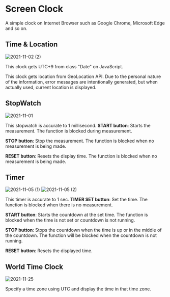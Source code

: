 # Screen Clock

A simple clock on Internet Browser such as Google Chrome, Microsoft Edge and so on.

## Time & Location

![2021-11-02 (2)](https://user-images.githubusercontent.com/89633058/139833717-1b18efd8-0ba6-4e8f-ab5c-1057fc5e045a.png)

This clock gets UTC+9 from class "Date" on JavaScript.

This clock gets location from GeoLocation API.
Due to the personal nature of the information, error messages are intentionally generated, but when actually used, current location is displayed.
## StopWatch

![2021-11-01](https://user-images.githubusercontent.com/89633058/139833720-26ec456d-a338-4f9d-a978-25039543c5ef.png)

This stopwatch is accurate to 1 millisecond.
**START button**: Starts the measurement. The function is blocked during measurement.

**STOP button**: Stop the measurement. The function is blocked when no measurement is being made.

**RESET button**: Resets the display time. The function is blocked when no measurement is being made.

## Timer

![2021-11-05 (1)](https://user-images.githubusercontent.com/89633058/140518599-7befc78c-2c5a-436c-a046-c0ab6280d3d3.png)
![2021-11-05 (2)](https://user-images.githubusercontent.com/89633058/140518607-21c8010d-de17-452e-b02c-e69da51aa54f.png)

This timer is accurate to 1 sec.
**TIMER SET button**: Set the time. The function is blocked when there is no measurement.

**START button**: Starts the countdown at the set time. The function is blocked when the time is not set or countdown is not running.

**STOP button**: Stops the countdown when the time is up or in the middle of the countdown. The function will be blocked when the countdown is not running.

**RESET button**: Resets the displayed time.

## World Time Clock

![2021-11-25](https://user-images.githubusercontent.com/89633058/143422453-7cd3ced5-e254-4c9c-817e-442e90d14667.png)

Specify a time zone using UTC and display the time in that time zone.